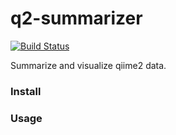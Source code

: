 # q2-summarizer

[![Build Status](https://travis-ci.org/twbattaglia/q2-summarizer.svg?branch=master)](https://travis-ci.org/twbattaglia/q2-summarizer)

Summarize and visualize qiime2 data.

### Install

### Usage
